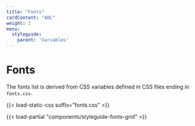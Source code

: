 ```yaml
---
title: "Fonts"
cardContent: "ABC"
weight: 2
menu: 
  styleguide:
    parent: 'Variables'
---
```


# Fonts

The fonts list is derived from CSS variables defined in CSS files ending in `fonts.css`.

{{< load-static-css suffix="fonts.css" >}}

{{< load-partial "components/styleguide-fonts-grid" >}}
